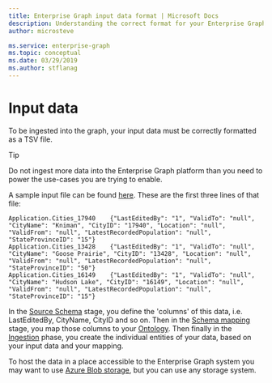 ```yaml
---
title: Enterprise Graph input data format | Microsoft Docs
description: Understanding the correct format for your Enterprise Graph input data
author: microsteve

ms.service: enterprise-graph
ms.topic: conceptual
ms.date: 03/29/2019
ms.author: stflanag
---
```


# Input data

To be ingested into the graph, your input data must be correctly formatted as a TSV file. 

> [!TIP]
> Do not ingest more data into the Enterprise Graph platform than you need to power the use-cases you are trying to enable. 

A sample input file can be found <a href="https://ekgdemosamples.blob.core.windows.net/ekgdemosamples01/12.1_Ingestion_Application.Cities.tsv">here</a>. These are the first three lines of that file:

```
Application.Cities_17940	{"LastEditedBy": "1", "ValidTo": "null", "CityName": "Kniman", "CityID": "17940", "Location": "null", "ValidFrom": "null", "LatestRecordedPopulation": "null", "StateProvinceID": "15"}
Application.Cities_13428	{"LastEditedBy": "1", "ValidTo": "null", "CityName": "Goose Prairie", "CityID": "13428", "Location": "null", "ValidFrom": "null", "LatestRecordedPopulation": "null", "StateProvinceID": "50"}
Application.Cities_16149	{"LastEditedBy": "1", "ValidTo": "null", "CityName": "Hudson Lake", "CityID": "16149", "Location": "null", "ValidFrom": "null", "LatestRecordedPopulation": "null", "StateProvinceID": "15"}
```

In the [Source Schema](create-source-schema.md) stage, you define the 'columns' of this data, i.e. LastEditedBy, CityName, CityID and so on. Then in the [Schema mapping](schema-map-tutorial.md) stage, you map those columns to your [Ontology](ontology-tutorial.md). Then finally in the [Ingestion](ingest-data.md) phase, you create the individual entities of your data, based on your input data and your mapping.

To host the data in a place accessible to the Enterprise Graph system you may want to use <a href="https://azure.microsoft.com/en-us/services/storage/blobs/">Azure Blob storage</a>, but you can use any storage system.

